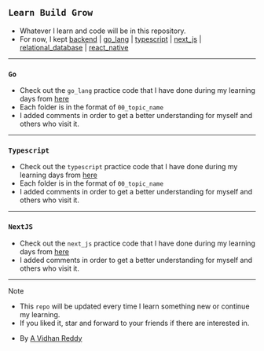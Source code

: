 ## `Learn Build Grow`

- Whatever I learn and code will be in this repository.
- For now, I kept [backend](https://github.com/AVidhanR/LearnBuildGrow/tree/main/backend) | [go_lang](https://github.com/AVidhanR/LearnBuildGrow/tree/main/go_lang) | [typescript](https://github.com/AVidhanR/LearnBuildGrow/tree/main/typescript) | [next_js](https://github.com/AVidhanR/LearnBuildGrow/tree/main/next_js) | [relational_database](https://github.com/AVidhanR/LearnBuildGrow/tree/main/relational_database) | [react_native](https://github.com/AVidhanR/LearnBuildGrow/tree/main/react_native)

---

### `Go`

- Check out the `go_lang` practice code that I have done during my learning days from [here](https://github.com/AVidhanR/LearnBuildGrow/tree/main/go_lang)
- Each folder is in the format of `00_topic_name`
- I added comments in order to get a better understanding for myself and others who visit it.

---

### `Typescript`

- Check out the `typescript` practice code that I have done during my learning days from [here](https://github.com/AVidhanR/LearnBuildGrow/tree/main/typescript)
- Each folder is in the format of `00_topic_name`
- I added comments in order to get a better understanding for myself and others who visit it.

---

### `NextJS`

- Check out the `next_js` practice code that I have done during my learning days from [here](https://github.com/AVidhanR/LearnBuildGrow/tree/main/next_js)
- I added comments in order to get a better understanding for myself and others who visit it.

---

> [!NOTE]
> - This `repo` will be updated every time I learn something new or continue my learning.
> - If you liked it, star and forward to your friends if there are interested in.

- By [A Vidhan Reddy](https://linkedin.com/in/AVidhanR)
